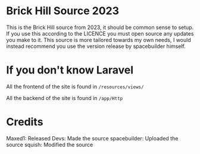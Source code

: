 # Brick Hill Source 2023
This is the Brick Hill source from 2023, it should be common sense to setup.
If you use this according to the LICENCE you must open source any updates you make to it.
This source is more tailored towards my own needs, I would instead recommend you use the version release by spacebuilder himself.

# If you don't know Laravel

All the frontend of the site is found in ```/resources/views/```

All the backend of the site is found in ```/app/Http```

# Credits
Maxed1: Released
Devs: Made the source
spacebuilder: Uploaded the source
squish: Modified the source
